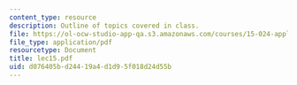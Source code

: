 ```yaml
---
content_type: resource
description: Outline of topics covered in class.
file: https://ol-ocw-studio-app-qa.s3.amazonaws.com/courses/15-024-applied-economics-for-managers-summer-2004/d076405bd24419a4d1d95f018d24d55b_lec15.pdf
file_type: application/pdf
resourcetype: Document
title: lec15.pdf
uid: d076405b-d244-19a4-d1d9-5f018d24d55b
---
```


